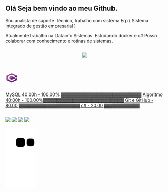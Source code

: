 ##  Olá Seja bem vindo ao meu Github.

Sou analista de suporte Técnico, trabalho com sistema Erp ( Sistema integrado de gestão empresarial )

Atualmente trabalho na Datainfo Sistemas.
Estudando docker e c#
Posso colaborar com conhecimento e rotinas de sistemas. 

##

<div align="center">
  <a href="https://github.com/deyvys">
  <img height="180em" src="https://github-readme-stats.vercel.app/api?username=deyvys&show_icons=true&theme=dark&include_all_commits=true&count_private=true"/>
  
  
    
</div>
    
##
  
<div style="display: inline_block"><br>
  <img align="center" alt="Deyvys-Csharp" height="30" width="40" src="https://raw.githubusercontent.com/devicons/devicon/master/icons/csharp/csharp-original.svg">
</div>
  
##
 
  MySQL 40:00h - 100.00% ▓▓▓▓▓▓▓▓▓▓▓▓▓▓▓▓▓▓▓▓▓▓▓▓▓
  Algoritmo 40:00h - 100.00%▓▓▓▓▓▓▓▓▓▓▓▓▓▓▓▓▓▓▓▓▓▓▓▓▓
  Git e GitHub - 80.00 ▓▓▓▓▓▓▓▓▓▓▓▓▓▓▓▓▓▓▓
  c# - 20.00 ▓▓▓▓▓▓▓▓▓▓▓
  
  
   
     
    
  ##
 
<div> 
  <a href = "mailto:deyvyssilva25@gmail.com"><img src="https://img.shields.io/badge/Gmail-D14836?style=for-the-badge&logo=gmail&logoColor=white"></a>
  <a href = "mailto:deyvyssilva25@gmail.com"><img src="https://img.shields.io/badge/GitHub-100000?style=for-the-badge&logo=github&logoColor=white"></a>
  <a href = "mailto:deyvyssilva25@gmail.com"><img src="https://img.shields.io/badge/C%23-239120?style=for-the-badge&logo=c-sharp&logoColor=white"></a>
  <a href = "mailto:deyvyssilva25@gmail.com"><img src="https://img.shields.io/badge/.NET-5C2D91?style=for-the-badge&logo=.net&logoColor=whit"></a>
  
  
  ![Snake animation](https://github.com/rafaballerini/rafaballerini/blob/output/github-contribution-grid-snake.svg)
 
</div>
  
  
